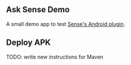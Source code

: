 ## Ask Sense Demo

A small demo app to test [Sense's Android plugin](https://github.com/senseobservationsystems/sense-android-library).

## Deploy APK

TODO: write new instructions for Maven